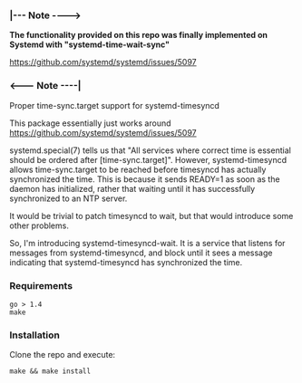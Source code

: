 ### |--- Note ---->

**The functionality provided on this repo was finally implemented on Systemd  with "systemd-time-wait-sync"**

https://github.com/systemd/systemd/issues/5097

### <--- Note ----|

Proper time-sync.target support for systemd-timesyncd

This package essentially just works around
  https://github.com/systemd/systemd/issues/5097

systemd.special(7) tells us that "All services where correct time is
essential should be ordered after [time-sync.target]".  However,
systemd-timesyncd allows time-sync.target to be reached before
timesyncd has actually synchronized the time.  This is because it
sends READY=1 as soon as the daemon has initialized, rather that
waiting until it has successfully synchronized to an NTP server.

It would be trivial to patch timesyncd to wait, but that would
introduce some other problems.

So, I'm introducing systemd-timesyncd-wait.  It is a service that
listens for messages from systemd-timesyncd, and block until it sees a
message indicating that systemd-timesyncd has synchronized the time.

### Requirements

	go > 1.4
	make


### Installation

Clone the repo and execute:

	make && make install
